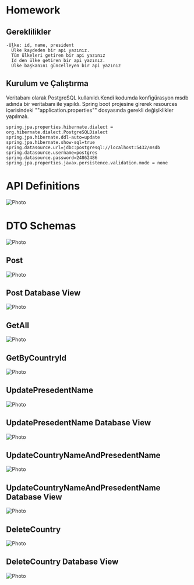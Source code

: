 # Homework

## Gereklilikler
```
-Ülke: id, name, president
  Ülke kaydeden bir api yazınız. 
  Tüm ülkeleri getiren bir api yazınız
  Id den ülke getiren bir api yazınız. 
  Ülke başkanını güncelleyen bir api yazınız
```

## Kurulum ve Çalıştırma

Veritabanı olarak PostgreSQL kullanıldı.Kendi kodumda konfigürasyon msdb adında bir veritabanı ile yapıldı.
Spring boot projesine girerek resources içerisindeki ""application.properties"" dosyasında gerekli değişiklikler yapılmalı.
```
spring.jpa.properties.hibernate.dialect = org.hibernate.dialect.PostgreSQLDialect
spring.jpa.hibernate.ddl-auto=update
spring.jpa.hibernate.show-sql=true
spring.datasource.url=jdbc:postgresql://localhost:5432/msdb
spring.datasource.username=postgres
spring.datasource.password=24862486
spring.jpa.properties.javax.persistence.validation.mode = none
```


# API Definitions

![Photo](https://private-user-images.githubusercontent.com/58556840/237683459-c85f78ba-d5f5-445c-b6a4-e38f001823dd.png?jwt=eyJhbGciOiJIUzI1NiIsInR5cCI6IkpXVCJ9.eyJrZXkiOiJrZXkxIiwiZXhwIjoxNjgzODA3NTYzLCJuYmYiOjE2ODM4MDcyNjMsInBhdGgiOiIvNTg1NTY4NDAvMjM3NjgzNDU5LWM4NWY3OGJhLWQ1ZjUtNDQ1Yy1iNmE0LWUzOGYwMDE4MjNkZC5wbmc_WC1BbXotQWxnb3JpdGhtPUFXUzQtSE1BQy1TSEEyNTYmWC1BbXotQ3JlZGVudGlhbD1BS0lBSVdOSllBWDRDU1ZFSDUzQSUyRjIwMjMwNTExJTJGdXMtZWFzdC0xJTJGczMlMkZhd3M0X3JlcXVlc3QmWC1BbXotRGF0ZT0yMDIzMDUxMVQxMjE0MjNaJlgtQW16LUV4cGlyZXM9MzAwJlgtQW16LVNpZ25hdHVyZT1iMGUwZmYzN2JkNjIyMDI2N2Y1YzZkNmE3MTQ2NmRiNzA0NjE2MThjMjg0NDA4NWFkNWNkZTdjZTRkZjRiODNkJlgtQW16LVNpZ25lZEhlYWRlcnM9aG9zdCJ9.k0bnVuF1R3sYQNVaCKaIiKl7ys9MA1dcetsNAwfVfD0)

# DTO Schemas
![Photo](https://private-user-images.githubusercontent.com/58556840/237683457-e6e9496f-f5bb-467f-9a80-2a2feaa54fe7.png?jwt=eyJhbGciOiJIUzI1NiIsInR5cCI6IkpXVCJ9.eyJrZXkiOiJrZXkxIiwiZXhwIjoxNjgzODA3NTYzLCJuYmYiOjE2ODM4MDcyNjMsInBhdGgiOiIvNTg1NTY4NDAvMjM3NjgzNDU3LWU2ZTk0OTZmLWY1YmItNDY3Zi05YTgwLTJhMmZlYWE1NGZlNy5wbmc_WC1BbXotQWxnb3JpdGhtPUFXUzQtSE1BQy1TSEEyNTYmWC1BbXotQ3JlZGVudGlhbD1BS0lBSVdOSllBWDRDU1ZFSDUzQSUyRjIwMjMwNTExJTJGdXMtZWFzdC0xJTJGczMlMkZhd3M0X3JlcXVlc3QmWC1BbXotRGF0ZT0yMDIzMDUxMVQxMjE0MjNaJlgtQW16LUV4cGlyZXM9MzAwJlgtQW16LVNpZ25hdHVyZT0xNTVmMjQ4ZThhMWRlMTM1NTBkYzM0YWJiNzEzN2Y2NjM1NTc0Yjg4ZTQwNDhlMGRlMWM3ZDYyZDE3NWUzNGQ1JlgtQW16LVNpZ25lZEhlYWRlcnM9aG9zdCJ9.PWD2Tp6Q9b35kzzDBEhAq8UeyF1Vf2_USNM6UNZeSD8)

## Post 
![Photo](https://private-user-images.githubusercontent.com/58556840/237683442-9bee1c82-bda2-4f45-96cd-52a9621ffc05.png?jwt=eyJhbGciOiJIUzI1NiIsInR5cCI6IkpXVCJ9.eyJrZXkiOiJrZXkxIiwiZXhwIjoxNjgzODA3NTYzLCJuYmYiOjE2ODM4MDcyNjMsInBhdGgiOiIvNTg1NTY4NDAvMjM3NjgzNDQyLTliZWUxYzgyLWJkYTItNGY0NS05NmNkLTUyYTk2MjFmZmMwNS5wbmc_WC1BbXotQWxnb3JpdGhtPUFXUzQtSE1BQy1TSEEyNTYmWC1BbXotQ3JlZGVudGlhbD1BS0lBSVdOSllBWDRDU1ZFSDUzQSUyRjIwMjMwNTExJTJGdXMtZWFzdC0xJTJGczMlMkZhd3M0X3JlcXVlc3QmWC1BbXotRGF0ZT0yMDIzMDUxMVQxMjE0MjNaJlgtQW16LUV4cGlyZXM9MzAwJlgtQW16LVNpZ25hdHVyZT1jYzJmZjgzMGExNTk3ZjZlZjJkOWZkMTRlOThhNmI3MmFjYTcxZTNkYjg4MTMzODZhNjY5ZjIxYTM5NGY5MTQwJlgtQW16LVNpZ25lZEhlYWRlcnM9aG9zdCJ9.DOpTu8xp2kj9IfH601SNknt6LK-kNYc7TEsDBD8-DHE)

## Post Database View
![Photo](https://private-user-images.githubusercontent.com/58556840/237683445-874022de-dac3-47df-9c70-65e8bd2e8438.png?jwt=eyJhbGciOiJIUzI1NiIsInR5cCI6IkpXVCJ9.eyJrZXkiOiJrZXkxIiwiZXhwIjoxNjgzODA3NTYzLCJuYmYiOjE2ODM4MDcyNjMsInBhdGgiOiIvNTg1NTY4NDAvMjM3NjgzNDQ1LTg3NDAyMmRlLWRhYzMtNDdkZi05YzcwLTY1ZThiZDJlODQzOC5wbmc_WC1BbXotQWxnb3JpdGhtPUFXUzQtSE1BQy1TSEEyNTYmWC1BbXotQ3JlZGVudGlhbD1BS0lBSVdOSllBWDRDU1ZFSDUzQSUyRjIwMjMwNTExJTJGdXMtZWFzdC0xJTJGczMlMkZhd3M0X3JlcXVlc3QmWC1BbXotRGF0ZT0yMDIzMDUxMVQxMjE0MjNaJlgtQW16LUV4cGlyZXM9MzAwJlgtQW16LVNpZ25hdHVyZT0zNjZiMDAzMTNhNzExNGVhMDFkYjAwY2ViNmRiYzg4ZTVkOWU0ZDNkYTk1NWZkNmQ4NWM2YWU2ODE4NzgzOTkzJlgtQW16LVNpZ25lZEhlYWRlcnM9aG9zdCJ9.R8ggRyEckDoriDCM_lAFenqSqwrtP9m6Za-QxZCbJ2s)
## GetAll
![Photo](https://private-user-images.githubusercontent.com/58556840/237683432-b8bc3f83-cfea-4cec-97b4-ade79c2ac8da.png?jwt=eyJhbGciOiJIUzI1NiIsInR5cCI6IkpXVCJ9.eyJrZXkiOiJrZXkxIiwiZXhwIjoxNjgzODA3NTYzLCJuYmYiOjE2ODM4MDcyNjMsInBhdGgiOiIvNTg1NTY4NDAvMjM3NjgzNDMyLWI4YmMzZjgzLWNmZWEtNGNlYy05N2I0LWFkZTc5YzJhYzhkYS5wbmc_WC1BbXotQWxnb3JpdGhtPUFXUzQtSE1BQy1TSEEyNTYmWC1BbXotQ3JlZGVudGlhbD1BS0lBSVdOSllBWDRDU1ZFSDUzQSUyRjIwMjMwNTExJTJGdXMtZWFzdC0xJTJGczMlMkZhd3M0X3JlcXVlc3QmWC1BbXotRGF0ZT0yMDIzMDUxMVQxMjE0MjNaJlgtQW16LUV4cGlyZXM9MzAwJlgtQW16LVNpZ25hdHVyZT1hOGFhODNjMTU0NGI3NzRkMTNkNjNmNWE5M2Y3ZjgwNjEzNzcwN2I5MTkyMmVjZTBhOWU3MGIyNWFiMGY5NjkxJlgtQW16LVNpZ25lZEhlYWRlcnM9aG9zdCJ9.jKk8-2H5ZJ46drRb-FiBHwTAEAe7GJt7PiBsKrkoFCw)

## GetByCountryId
![Photo](https://private-user-images.githubusercontent.com/58556840/237683437-e35d9776-f93b-4f86-86fa-0ef0b754bd5f.png?jwt=eyJhbGciOiJIUzI1NiIsInR5cCI6IkpXVCJ9.eyJrZXkiOiJrZXkxIiwiZXhwIjoxNjgzODA3NTYzLCJuYmYiOjE2ODM4MDcyNjMsInBhdGgiOiIvNTg1NTY4NDAvMjM3NjgzNDM3LWUzNWQ5Nzc2LWY5M2ItNGY4Ni04NmZhLTBlZjBiNzU0YmQ1Zi5wbmc_WC1BbXotQWxnb3JpdGhtPUFXUzQtSE1BQy1TSEEyNTYmWC1BbXotQ3JlZGVudGlhbD1BS0lBSVdOSllBWDRDU1ZFSDUzQSUyRjIwMjMwNTExJTJGdXMtZWFzdC0xJTJGczMlMkZhd3M0X3JlcXVlc3QmWC1BbXotRGF0ZT0yMDIzMDUxMVQxMjE0MjNaJlgtQW16LUV4cGlyZXM9MzAwJlgtQW16LVNpZ25hdHVyZT00ZGRhZDQ3YmI0OGQ2ZDMwYTc4N2ZjMTk2YzcyZWM1ZTZjMjc1NzNhMmZjY2U1Y2JjZDk1ZmZlN2MwMmJmNWFiJlgtQW16LVNpZ25lZEhlYWRlcnM9aG9zdCJ9.S0sUPzR75kBZYyZYf-SMJc_-BkK88ICfRoNl-wzbZXc)

## UpdatePresedentName
![Photo](https://private-user-images.githubusercontent.com/58556840/237683456-ac48e712-eaa6-49a2-8e4a-fde8f838601e.png?jwt=eyJhbGciOiJIUzI1NiIsInR5cCI6IkpXVCJ9.eyJrZXkiOiJrZXkxIiwiZXhwIjoxNjgzODA3NTYzLCJuYmYiOjE2ODM4MDcyNjMsInBhdGgiOiIvNTg1NTY4NDAvMjM3NjgzNDU2LWFjNDhlNzEyLWVhYTYtNDlhMi04ZTRhLWZkZThmODM4NjAxZS5wbmc_WC1BbXotQWxnb3JpdGhtPUFXUzQtSE1BQy1TSEEyNTYmWC1BbXotQ3JlZGVudGlhbD1BS0lBSVdOSllBWDRDU1ZFSDUzQSUyRjIwMjMwNTExJTJGdXMtZWFzdC0xJTJGczMlMkZhd3M0X3JlcXVlc3QmWC1BbXotRGF0ZT0yMDIzMDUxMVQxMjE0MjNaJlgtQW16LUV4cGlyZXM9MzAwJlgtQW16LVNpZ25hdHVyZT1iMDRmMzllNmFhYWM1YjcwYTY3OWJjMzA4ZGQyMDQyYzU1NDRlNWVlMjM3YThhMDE1ZDQ1MzY4ODNmM2JjMzJiJlgtQW16LVNpZ25lZEhlYWRlcnM9aG9zdCJ9.PBqEw9SOIjJ6ZtmEPFOGidPjpBRNML8FLtd6DPmlvEY)
## UpdatePresedentName Database View
![Photo](https://private-user-images.githubusercontent.com/58556840/237683452-b5e24562-9ae4-46b8-9231-ccc917d86fb8.png?jwt=eyJhbGciOiJIUzI1NiIsInR5cCI6IkpXVCJ9.eyJrZXkiOiJrZXkxIiwiZXhwIjoxNjgzODA3NTYzLCJuYmYiOjE2ODM4MDcyNjMsInBhdGgiOiIvNTg1NTY4NDAvMjM3NjgzNDUyLWI1ZTI0NTYyLTlhZTQtNDZiOC05MjMxLWNjYzkxN2Q4NmZiOC5wbmc_WC1BbXotQWxnb3JpdGhtPUFXUzQtSE1BQy1TSEEyNTYmWC1BbXotQ3JlZGVudGlhbD1BS0lBSVdOSllBWDRDU1ZFSDUzQSUyRjIwMjMwNTExJTJGdXMtZWFzdC0xJTJGczMlMkZhd3M0X3JlcXVlc3QmWC1BbXotRGF0ZT0yMDIzMDUxMVQxMjE0MjNaJlgtQW16LUV4cGlyZXM9MzAwJlgtQW16LVNpZ25hdHVyZT1kZWQ3YmUwMDA4ZGUyZTJmM2UyM2VhNmZhNmY3NDY5M2YxMDA3YTA5Y2E3OGRkYWY2YTc0OTU5Y2I5OWE4MzRkJlgtQW16LVNpZ25lZEhlYWRlcnM9aG9zdCJ9.pShCEyXaY06L6OaITDXGbyy12zIdrq5vJ4c_3cfgfwU)

## UpdateCountryNameAndPresedentName
![Photo](https://private-user-images.githubusercontent.com/58556840/237683449-e74163b9-b64a-40d3-a38e-4018fa19846c.png?jwt=eyJhbGciOiJIUzI1NiIsInR5cCI6IkpXVCJ9.eyJrZXkiOiJrZXkxIiwiZXhwIjoxNjgzODA3NTYzLCJuYmYiOjE2ODM4MDcyNjMsInBhdGgiOiIvNTg1NTY4NDAvMjM3NjgzNDQ5LWU3NDE2M2I5LWI2NGEtNDBkMy1hMzhlLTQwMThmYTE5ODQ2Yy5wbmc_WC1BbXotQWxnb3JpdGhtPUFXUzQtSE1BQy1TSEEyNTYmWC1BbXotQ3JlZGVudGlhbD1BS0lBSVdOSllBWDRDU1ZFSDUzQSUyRjIwMjMwNTExJTJGdXMtZWFzdC0xJTJGczMlMkZhd3M0X3JlcXVlc3QmWC1BbXotRGF0ZT0yMDIzMDUxMVQxMjE0MjNaJlgtQW16LUV4cGlyZXM9MzAwJlgtQW16LVNpZ25hdHVyZT0yNmUwYjNlZWE0MTNiYTk5YmMwYjNhNzZjOTM3NTBlNWI1ZGI1NzBlOGEzN2ZkYzhlNGU3YzU4ZmU2NWZkMWI5JlgtQW16LVNpZ25lZEhlYWRlcnM9aG9zdCJ9.qp15PTNa0uiY7SsgMnTMkVpVY4S1sKfMUOAHWRo45Gg)

## UpdateCountryNameAndPresedentName Database View
![Photo](https://private-user-images.githubusercontent.com/58556840/237683451-7e054597-b96d-4cee-b1c8-f1c55c6620fd.png?jwt=eyJhbGciOiJIUzI1NiIsInR5cCI6IkpXVCJ9.eyJrZXkiOiJrZXkxIiwiZXhwIjoxNjgzODA3NTYzLCJuYmYiOjE2ODM4MDcyNjMsInBhdGgiOiIvNTg1NTY4NDAvMjM3NjgzNDUxLTdlMDU0NTk3LWI5NmQtNGNlZS1iMWM4LWYxYzU1YzY2MjBmZC5wbmc_WC1BbXotQWxnb3JpdGhtPUFXUzQtSE1BQy1TSEEyNTYmWC1BbXotQ3JlZGVudGlhbD1BS0lBSVdOSllBWDRDU1ZFSDUzQSUyRjIwMjMwNTExJTJGdXMtZWFzdC0xJTJGczMlMkZhd3M0X3JlcXVlc3QmWC1BbXotRGF0ZT0yMDIzMDUxMVQxMjE0MjNaJlgtQW16LUV4cGlyZXM9MzAwJlgtQW16LVNpZ25hdHVyZT1mNDBiNTUyZmVkNTM1NDhhMWMyNzE3OTEzYTQyNGFiMjM3ODRkYWViZjk2NDUxNzZjNTRlMmZmN2NjMTQ4Y2ZjJlgtQW16LVNpZ25lZEhlYWRlcnM9aG9zdCJ9.rY99cp3MeyIdUGYIEeGPNCx-ClwVg5InBsRAVCZITMM)

## DeleteCountry 
![Photo](https://private-user-images.githubusercontent.com/58556840/237688132-81575486-879f-4c4c-ada5-dbe2efb79aad.png?jwt=eyJhbGciOiJIUzI1NiIsInR5cCI6IkpXVCJ9.eyJrZXkiOiJrZXkxIiwiZXhwIjoxNjgzODA4NzE5LCJuYmYiOjE2ODM4MDg0MTksInBhdGgiOiIvNTg1NTY4NDAvMjM3Njg4MTMyLTgxNTc1NDg2LTg3OWYtNGM0Yy1hZGE1LWRiZTJlZmI3OWFhZC5wbmc_WC1BbXotQWxnb3JpdGhtPUFXUzQtSE1BQy1TSEEyNTYmWC1BbXotQ3JlZGVudGlhbD1BS0lBSVdOSllBWDRDU1ZFSDUzQSUyRjIwMjMwNTExJTJGdXMtZWFzdC0xJTJGczMlMkZhd3M0X3JlcXVlc3QmWC1BbXotRGF0ZT0yMDIzMDUxMVQxMjMzMzlaJlgtQW16LUV4cGlyZXM9MzAwJlgtQW16LVNpZ25hdHVyZT1hZTkxMGVjZDJhMmIzZWJjMmQ0Njc1NDE1ZmFiYmFmNmYyOTQ2ZjNhYmY5ZTFjMDg3M2IxODcwYTM5NmZhZmM4JlgtQW16LVNpZ25lZEhlYWRlcnM9aG9zdCJ9.0b-8IuQu42yKZwgDwQ2h8Bx5KQPTtYgjZMr6ptXVjIo)

## DeleteCountry Database View
![Photo](https://private-user-images.githubusercontent.com/58556840/237688129-3a51d605-767d-4c87-8e5c-d1dd7f61056d.png?jwt=eyJhbGciOiJIUzI1NiIsInR5cCI6IkpXVCJ9.eyJrZXkiOiJrZXkxIiwiZXhwIjoxNjgzODA4NzE5LCJuYmYiOjE2ODM4MDg0MTksInBhdGgiOiIvNTg1NTY4NDAvMjM3Njg4MTI5LTNhNTFkNjA1LTc2N2QtNGM4Ny04ZTVjLWQxZGQ3ZjYxMDU2ZC5wbmc_WC1BbXotQWxnb3JpdGhtPUFXUzQtSE1BQy1TSEEyNTYmWC1BbXotQ3JlZGVudGlhbD1BS0lBSVdOSllBWDRDU1ZFSDUzQSUyRjIwMjMwNTExJTJGdXMtZWFzdC0xJTJGczMlMkZhd3M0X3JlcXVlc3QmWC1BbXotRGF0ZT0yMDIzMDUxMVQxMjMzMzlaJlgtQW16LUV4cGlyZXM9MzAwJlgtQW16LVNpZ25hdHVyZT01OTI4NDVmZGQxNWQxMGNiYTUzMTY5NzZiMmY0MzA4ZTk1NDAxN2JmM2ZkMjRiZThlMmQzOWU4ZDdiZTU2YzhjJlgtQW16LVNpZ25lZEhlYWRlcnM9aG9zdCJ9.TwSclgqclLzPJ0S6o5M6lfIc-pZS0FakaA1CDxTh0VU)

